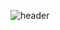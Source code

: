 ![header](https://capsule-render.vercel.app/api?type=shark&color=auto&height=300&section=header&text=Hey,%20I'm%20Kade!&fontSize=90)


<!---
kadeillian21/kadeillian21 is a ✨ special ✨ repository because its `README.md` (this file) appears on your GitHub profile.
You can click the Preview link to take a look at your changes.
--->
